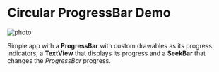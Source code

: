 
# Circular ProgressBar Demo
![photo](https://k62.kn3.net/8E6C29907.png)


Simple app with a **ProgressBar** with custom drawables as its progress indicators, a **TextView** that displays its progress and a **SeekBar** that changes the _ProgressBar_ progress.
